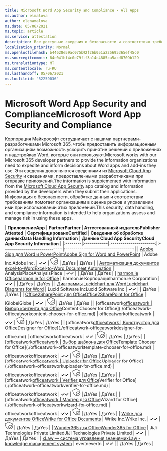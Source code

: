 ```yaml
---
title: Microsoft Word App Security and Compliance - All Apps
ms.author: elmalova
author: elenamalova
ms.date: 05/06/2021
ms.topic: article
ms.service: attestation
description: Все доступные сведения о безопасности и соответствия требованиям для всех приложений Microsoft Word.
localization_priority: Normal
ms.openlocfilehash: b44628e59ac075b02f26b051a225695365ef45c0
ms.sourcegitcommit: 84c041bf4c0e79f1f3a14c4885ca5acd8709b129
ms.translationtype: MT
ms.contentlocale: ru-RU
ms.lasthandoff: 05/06/2021
ms.locfileid: "52259036"
---
```

# <a name="microsoft-word-app-security-and-compliance"></a><span data-ttu-id="af140-103">Microsoft Word App Security and Compliance</span><span class="sxs-lookup"><span data-stu-id="af140-103">Microsoft Word App Security and Compliance</span></span>

<span data-ttu-id="af140-104">Корпорация Майкрософт сотрудничает с нашими партнерами-разработчиками Microsoft 365, чтобы предоставить информационным организациям возможность ускорить принятие решений о приложениях и надстройках Word, которые они используют.</span><span class="sxs-lookup"><span data-stu-id="af140-104">Microsoft works with our Microsoft 365 developer partners to provide the information organizations need to expedite and inform decisions about Word apps and add-ins they use.</span></span> <span data-ttu-id="af140-105">Эти сведения дополняются сведениями из [Microsoft Cloud App Security](https://www.microsoft.com/en-us/enterprise-mobility-security/cloud-app-security) и сведениями, предоставленными разработчиками при отправке приложений.</span><span class="sxs-lookup"><span data-stu-id="af140-105">The information is supplemented with information from the [Microsoft Cloud App Security](https://www.microsoft.com/en-us/enterprise-mobility-security/cloud-app-security) app catalog and information provided by the developers when they submit their applications.</span></span> <span data-ttu-id="af140-106">Информация о безопасности, обработке данных и соответствии требованиям помогает организациям в оценке рисков и управлении ими при использовании этих приложений.</span><span class="sxs-lookup"><span data-stu-id="af140-106">This security, data handling, and compliance information is intended to help organizations assess and manage risk in using these apps.</span></span>

| <span data-ttu-id="af140-107">**Приложение**</span><span class="sxs-lookup"><span data-stu-id="af140-107">**App**</span></span> | <span data-ttu-id="af140-108">**Partner**</span><span class="sxs-lookup"><span data-stu-id="af140-108">**Partner**</span></span> | <span data-ttu-id="af140-109">**Аттестованный издатель**</span><span class="sxs-lookup"><span data-stu-id="af140-109">**Publisher Attested**</span></span> | <span data-ttu-id="af140-110">**Сертифицировано**</span><span class="sxs-lookup"><span data-stu-id="af140-110">**Certified**</span></span> | <span data-ttu-id="af140-111">**Сведения об обработке данных**</span><span class="sxs-lookup"><span data-stu-id="af140-111">**Data Handling Information**</span></span> | <span data-ttu-id="af140-112">**Данные Cloud App Security**</span><span class="sxs-lookup"><span data-stu-id="af140-112">**Cloud App Security Information**</span></span> |
|:--------|:------------|:----------------------:|:-----------------------------:|:----------------------------------:|
| [<span data-ttu-id="af140-113">Adobe Sign для Word и PowerPoint</span><span class="sxs-lookup"><span data-stu-id="af140-113">Adobe Sign for Word and PowerPoint</span></span>](./adobe-inc-sign-for-word-and-powerpoint.md) | <span data-ttu-id="af140-114">Adobe Inc.</span><span class="sxs-lookup"><span data-stu-id="af140-114">Adobe Inc.</span></span> | <span data-ttu-id="af140-115">**✓**</span><span class="sxs-lookup"><span data-stu-id="af140-115">**✓**</span></span> | <img alt="Certified application badge" src="../media/certified-badge.png" height="25" width="25" /> | <span data-ttu-id="af140-116">Да</span><span class="sxs-lookup"><span data-stu-id="af140-116">Yes</span></span> | <span data-ttu-id="af140-117">Да</span><span class="sxs-lookup"><span data-stu-id="af140-117">Yes</span></span> |
| [<span data-ttu-id="af140-118">Автоматизация документов excel-to-Word</span><span class="sxs-lookup"><span data-stu-id="af140-118">Excel-to-Word Document Automation</span></span>](./analysisplace-excel-to-word-document-automation.md) | <span data-ttu-id="af140-119">AnalysisPlace</span><span class="sxs-lookup"><span data-stu-id="af140-119">AnalysisPlace</span></span> | <span data-ttu-id="af140-120">**✓**</span><span class="sxs-lookup"><span data-stu-id="af140-120">**✓**</span></span> |  | <span data-ttu-id="af140-121">Да</span><span class="sxs-lookup"><span data-stu-id="af140-121">Yes</span></span> | <span data-ttu-id="af140-122">Да</span><span class="sxs-lookup"><span data-stu-id="af140-122">Yes</span></span> |
| [<span data-ttu-id="af140-123">harmon.ie Office</span><span class="sxs-lookup"><span data-stu-id="af140-123">harmon.ie for Office</span></span>](./harmonie-corporation-for-office.md) | <span data-ttu-id="af140-124">harmon.ie Корпорация</span><span class="sxs-lookup"><span data-stu-id="af140-124">harmon.ie Corporation</span></span> | <span data-ttu-id="af140-125">**✓**</span><span class="sxs-lookup"><span data-stu-id="af140-125">**✓**</span></span> |  | <span data-ttu-id="af140-126">Да</span><span class="sxs-lookup"><span data-stu-id="af140-126">Yes</span></span> | <span data-ttu-id="af140-127">Да</span><span class="sxs-lookup"><span data-stu-id="af140-127">Yes</span></span> |
| [<span data-ttu-id="af140-128">Диаграммы Lucidchart для Word</span><span class="sxs-lookup"><span data-stu-id="af140-128">Lucidchart Diagrams for Word</span></span>](./lucid-software-inc-lucidchart-diagrams-for-word.md) | <span data-ttu-id="af140-129">Lucid Software Inc</span><span class="sxs-lookup"><span data-stu-id="af140-129">Lucid Software Inc</span></span> | <span data-ttu-id="af140-130">**✓**</span><span class="sxs-lookup"><span data-stu-id="af140-130">**✓**</span></span> |  | <span data-ttu-id="af140-131">Да</span><span class="sxs-lookup"><span data-stu-id="af140-131">Yes</span></span> | <span data-ttu-id="af140-132">Да</span><span class="sxs-lookup"><span data-stu-id="af140-132">Yes</span></span> |
| [<span data-ttu-id="af140-133">Office2SharePoint для Office</span><span class="sxs-lookup"><span data-stu-id="af140-133">Office2SharePoint for Office</span></span>](./iglobe-office2sharepoint-for-office.md) | <span data-ttu-id="af140-134">iGlobe</span><span class="sxs-lookup"><span data-stu-id="af140-134">iGlobe</span></span> | <span data-ttu-id="af140-135">**✓**</span><span class="sxs-lookup"><span data-stu-id="af140-135">**✓**</span></span> | <img alt="Certified application badge" src="../media/certified-badge.png" height="25" width="25" /> | <span data-ttu-id="af140-136">Да</span><span class="sxs-lookup"><span data-stu-id="af140-136">Yes</span></span> | <span data-ttu-id="af140-137">Да</span><span class="sxs-lookup"><span data-stu-id="af140-137">Yes</span></span> |
| <span data-ttu-id="af140-138">[officeatwork</span><span class="sxs-lookup"><span data-stu-id="af140-138">[officeatwork</span></span> | <span data-ttu-id="af140-139">Выбор контента для Office](./officeatwork-officeatworkcontent-chooser-for-office.md)</span><span class="sxs-lookup"><span data-stu-id="af140-139">Content Chooser for Office](./officeatwork-officeatworkcontent-chooser-for-office.md)</span></span> | <span data-ttu-id="af140-140">officeatwork</span><span class="sxs-lookup"><span data-stu-id="af140-140">officeatwork</span></span> | <span data-ttu-id="af140-141">**✓**</span><span class="sxs-lookup"><span data-stu-id="af140-141">**✓**</span></span> | <img alt="Certified application badge" src="../media/certified-badge.png" height="25" width="25" /> | <span data-ttu-id="af140-142">Да</span><span class="sxs-lookup"><span data-stu-id="af140-142">Yes</span></span> | <span data-ttu-id="af140-143">Да</span><span class="sxs-lookup"><span data-stu-id="af140-143">Yes</span></span> |
| <span data-ttu-id="af140-144">[officeatwork</span><span class="sxs-lookup"><span data-stu-id="af140-144">[officeatwork</span></span> | <span data-ttu-id="af140-145">Конструктор для Office](./officeatwork-officeatworkdesigner-for-office.md)</span><span class="sxs-lookup"><span data-stu-id="af140-145">Designer for Office](./officeatwork-officeatworkdesigner-for-office.md)</span></span> | <span data-ttu-id="af140-146">officeatwork</span><span class="sxs-lookup"><span data-stu-id="af140-146">officeatwork</span></span> | <span data-ttu-id="af140-147">**✓**</span><span class="sxs-lookup"><span data-stu-id="af140-147">**✓**</span></span> | <img alt="Certified application badge" src="../media/certified-badge.png" height="25" width="25" /> | <span data-ttu-id="af140-148">Да</span><span class="sxs-lookup"><span data-stu-id="af140-148">Yes</span></span> | <span data-ttu-id="af140-149">Да</span><span class="sxs-lookup"><span data-stu-id="af140-149">Yes</span></span> |
| <span data-ttu-id="af140-150">[officeatwork</span><span class="sxs-lookup"><span data-stu-id="af140-150">[officeatwork</span></span> | <span data-ttu-id="af140-151">Выбор шаблона для Office](./officeatwork-officeatworktemplate-chooser-for-office.md)</span><span class="sxs-lookup"><span data-stu-id="af140-151">Template Chooser for Office](./officeatwork-officeatworktemplate-chooser-for-office.md)</span></span> | <span data-ttu-id="af140-152">officeatwork</span><span class="sxs-lookup"><span data-stu-id="af140-152">officeatwork</span></span> | <span data-ttu-id="af140-153">**✓**</span><span class="sxs-lookup"><span data-stu-id="af140-153">**✓**</span></span> | <img alt="Certified application badge" src="../media/certified-badge.png" height="25" width="25" /> | <span data-ttu-id="af140-154">Да</span><span class="sxs-lookup"><span data-stu-id="af140-154">Yes</span></span> | <span data-ttu-id="af140-155">Да</span><span class="sxs-lookup"><span data-stu-id="af140-155">Yes</span></span> |
| <span data-ttu-id="af140-156">[officeatwork</span><span class="sxs-lookup"><span data-stu-id="af140-156">[officeatwork</span></span> | <span data-ttu-id="af140-157">Uploader for Office](./officeatwork-officeatworkuploader-for-office.md)</span><span class="sxs-lookup"><span data-stu-id="af140-157">Uploader for Office](./officeatwork-officeatworkuploader-for-office.md)</span></span> | <span data-ttu-id="af140-158">officeatwork</span><span class="sxs-lookup"><span data-stu-id="af140-158">officeatwork</span></span> | <span data-ttu-id="af140-159">**✓**</span><span class="sxs-lookup"><span data-stu-id="af140-159">**✓**</span></span> | <img alt="Certified application badge" src="../media/certified-badge.png" height="25" width="25" /> | <span data-ttu-id="af140-160">Да</span><span class="sxs-lookup"><span data-stu-id="af140-160">Yes</span></span> | <span data-ttu-id="af140-161">Да</span><span class="sxs-lookup"><span data-stu-id="af140-161">Yes</span></span> |
| <span data-ttu-id="af140-162">[officeatwork</span><span class="sxs-lookup"><span data-stu-id="af140-162">[officeatwork</span></span> | <span data-ttu-id="af140-163">Verifier для Office](./officeatwork-officeatworkverifier-for-office.md)</span><span class="sxs-lookup"><span data-stu-id="af140-163">Verifier for Office](./officeatwork-officeatworkverifier-for-office.md)</span></span> | <span data-ttu-id="af140-164">officeatwork</span><span class="sxs-lookup"><span data-stu-id="af140-164">officeatwork</span></span> | <span data-ttu-id="af140-165">**✓**</span><span class="sxs-lookup"><span data-stu-id="af140-165">**✓**</span></span> | <img alt="Certified application badge" src="../media/certified-badge.png" height="25" width="25" /> | <span data-ttu-id="af140-166">Да</span><span class="sxs-lookup"><span data-stu-id="af140-166">Yes</span></span> | <span data-ttu-id="af140-167">Да</span><span class="sxs-lookup"><span data-stu-id="af140-167">Yes</span></span> |
| <span data-ttu-id="af140-168">[officeatwork</span><span class="sxs-lookup"><span data-stu-id="af140-168">[officeatwork</span></span> | <span data-ttu-id="af140-169">Мастер для Office](./officeatwork-officeatworkwizard-for-office.md)</span><span class="sxs-lookup"><span data-stu-id="af140-169">Wizard for Office](./officeatwork-officeatworkwizard-for-office.md)</span></span> | <span data-ttu-id="af140-170">officeatwork</span><span class="sxs-lookup"><span data-stu-id="af140-170">officeatwork</span></span> | <span data-ttu-id="af140-171">**✓**</span><span class="sxs-lookup"><span data-stu-id="af140-171">**✓**</span></span> | <img alt="Certified application badge" src="../media/certified-badge.png" height="25" width="25" /> | <span data-ttu-id="af140-172">Да</span><span class="sxs-lookup"><span data-stu-id="af140-172">Yes</span></span> | <span data-ttu-id="af140-173">Да</span><span class="sxs-lookup"><span data-stu-id="af140-173">Yes</span></span> |
| [<span data-ttu-id="af140-174">Wrike для документов Office</span><span class="sxs-lookup"><span data-stu-id="af140-174">Wrike for Office Documents</span></span>](./wrike-inc-for-office-documents.md) | <span data-ttu-id="af140-175">Wrike Inc.</span><span class="sxs-lookup"><span data-stu-id="af140-175">Wrike Inc.</span></span> | <span data-ttu-id="af140-176">**✓**</span><span class="sxs-lookup"><span data-stu-id="af140-176">**✓**</span></span> | <img alt="Certified application badge" src="../media/certified-badge.png" height="25" width="25" /> | <span data-ttu-id="af140-177">Да</span><span class="sxs-lookup"><span data-stu-id="af140-177">Yes</span></span> | <span data-ttu-id="af140-178">Да</span><span class="sxs-lookup"><span data-stu-id="af140-178">Yes</span></span> |
| [<span data-ttu-id="af140-179">Wunder365 для Office</span><span class="sxs-lookup"><span data-stu-id="af140-179">Wunder365 for Office</span></span>](./jiji-technologies-private-limited-wunder365-for-office.md) | <span data-ttu-id="af140-180">JiJi Technologies Private Limited</span><span class="sxs-lookup"><span data-stu-id="af140-180">JiJi Technologies Private Limited</span></span> | <span data-ttu-id="af140-181">**✓**</span><span class="sxs-lookup"><span data-stu-id="af140-181">**✓**</span></span> |  | <span data-ttu-id="af140-182">Да</span><span class="sxs-lookup"><span data-stu-id="af140-182">Yes</span></span> | <span data-ttu-id="af140-183">Да</span><span class="sxs-lookup"><span data-stu-id="af140-183">Yes</span></span> |
| [<span data-ttu-id="af140-184">xLaw — система управления знаниями</span><span class="sxs-lookup"><span data-stu-id="af140-184">xLaw - knowledge management system</span></span>](./evertn-xlaw-knowledge-management-system.md) | <span data-ttu-id="af140-185">evertn</span><span class="sxs-lookup"><span data-stu-id="af140-185">evertn</span></span> | <span data-ttu-id="af140-186">**✓**</span><span class="sxs-lookup"><span data-stu-id="af140-186">**✓**</span></span> |  | <span data-ttu-id="af140-187">Да</span><span class="sxs-lookup"><span data-stu-id="af140-187">Yes</span></span> | <span data-ttu-id="af140-188">Да</span><span class="sxs-lookup"><span data-stu-id="af140-188">Yes</span></span> |
